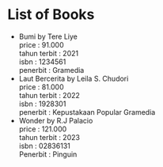 # List of Books
* Bumi by Tere Liye<br>
  price : 91.000<br>
  tahun terbit : 2021<br>
  isbn : 1234561<br>
  penerbit : Gramedia<br>
* Laut Bercerita by Leila S. Chudori<br>
  price : 81.000<br>
  tahun terbit : 2022<br>
  isbn : 1928301<br>
  penerbit : Kepustakaan Popular Gramedia<br>
* Wonder by R.J Palacio<br>
  price : 121.000<br>
  tahun terbit : 2023<br>
  isbn : 02836131<br>
  Penerbit : Pinguin<br>
  
  
